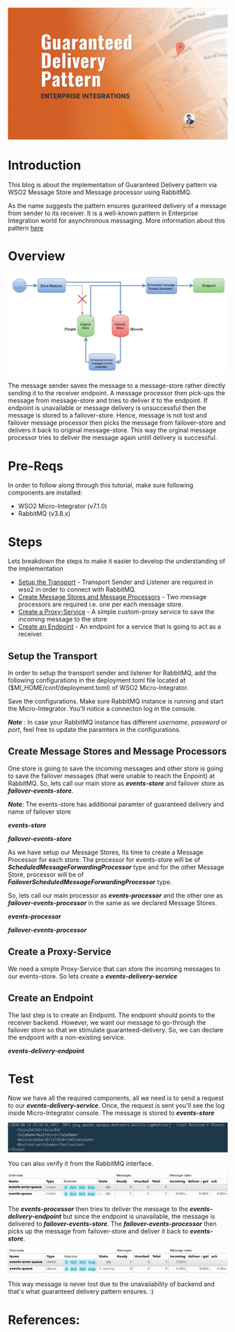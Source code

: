 ![Guaranteed Delivery Pattern Overview](./header.png)

# Introduction
This blog is about the implementation of Guaranteed Delivery pattern via WSO2 Message Store and Message processor using RabbitMQ.

As the name suggests the pattern ensures guranteed delivery of a message from sender to its receiver. It is a well-known pattern in Enterprise Integration world for asynchronous messaging. More information about this pattern [here][linkToGDPattern]

# Overview
![Guaranteed Delivery Pattern Diagram](./overview.png "Courtesy of WSO2")

The message sender saves the message to a message-store rather directly sending it to the receiver endpoint. A message processor then pick-ups the message from message-store and tries to deliver it to the endpoint. If endpoint is unavailable or message delivery is unsuccessful then the message is stored to a failover-store. Hence, message is not lost and failover message processor then picks the message from failover-store and delivers it back to original message-store. This way the orginal message processor tries to deliver the message again untill delivery is successful.

# Pre-Reqs
In order to follow along through this tutorial, make sure following components are installed:

- WSO2 Micro-Integrator (v7.1.0)
- RabbitMQ (v3.8.x)

# Steps
Lets breakdown the steps to make it easier to develop the understanding of the implementation

- [Setup the Transport](#Setup-the-Transport) -
Transport Sender and Listener are required in wso2 in order to connect with RabbitMQ.
- [Create Message Stores and Message Processors](#Create-Message-Stores-and-Message-Processors) -
Two message processors are required i.e. one per each message store.
- [Create a Proxy-Service](#Create-a-Proxy-Service) -
A simple custom-proxy service to save the incoming message to the store
- [Create an Endpoint](#Create-an-Endpoint) -
An endpoint for a service that is going to act as a receiver.

## Setup the Transport
In order to setup the transport sender and listener for RabbitMQ, add the following configurations in the deployment.toml file located at ($MI_HOME/conf/deployment.toml) of WSO2 Micro-Integrator.

<script src="https://gist.github.com/yasirjanjua/9183c5ac48d12ad3f82d05591082efed.js"></script>

Save the configurations. Make sure RabbitMQ instance is running and start the Micro-Integrator.
You'll notice a connecton log in the console.

**_Note_** : In case your RabbitMQ instance has different _username_, _password_ or _port_, feel free to update the paramters in the configurations.

## Create Message Stores and Message Processors
One store is going to save the incoming messages and other store is going to save the failover messages (that were unable to reach the Enpoint) at RabbitMQ. So, lets call our main store as **_events-store_** and failover store as **_failover-events-store_**.

**_Note_**: The events-store has additional paramter of guaranteed delivery and name of failover store

**_events-store_**
<script src="https://gist.github.com/yasirjanjua/cf15a262804194ef5dae886731aa7e4d.js"></script>

**_failover-events-store_**
<script src="https://gist.github.com/yasirjanjua/1ef6e2fa9d0a15caeb464bdca8bac7b8.js"></script>

As we have setup our Message Stores, Its time to create a Message Processor for each store. The processor for events-store will be of
**_ScheduledMessageForwardingProcessor_** type and for the other Message Store, processor will be of **_FailoverScheduledMessageForwardingProcessor_** type.

So, lets call our main processor as **_events-processor_** and the other one as **_failover-events-processor_** in the same as we declared Message Stores.

**_events-processor_**
<script src="https://gist.github.com/yasirjanjua/a47f08b54f7fcd88586adc1cba4d58c1.js"></script>

**_failover-events-processor_**
<script src="https://gist.github.com/yasirjanjua/9b625f5a29111879ba7637c5b4898db3.js"></script>

## Create a Proxy-Service
We need a simple Proxy-Service that can store the incoming messages to our events-store. So lets create a **_events-delivery-service_**

<script src="https://gist.github.com/yasirjanjua/10145e5446ee5f9a088cb47a60969c13.js"></script>

## Create an Endpoint
The last step is to create an Endpoint. The endpoint should points to the receiver backend. However, we want our message to go-through the failover store so that we stimulate guaranteed-delivery. So, we can declare the endpoint with a non-existing service.

**_events-delivery-endpoint_**
<script src="https://gist.github.com/yasirjanjua/f9f26a4f72125c6d1695e32792863b1f.js"></script>

# Test
Now we have all the required components, all we need is to send a request to our **_events-delivery-service_**. Once, the request is sent you'll see the log inside Micro-Integrator console. The message is stored to **_events-store_**

![Event Log](./event-log.png)

You can also verify it from the RabbitMQ interface.

![RabbitMQ Inteface](./rabbitmq-events-queue.png)

The **_events-processor_** then tries to deliver the message to the **_events-delivery-endpoint_** but since the endpoint is unavailable, the message is delivered to **_failover-events-store_**. The **_failover-events-processor_** then picks up the message from failover-store and deliver it back to **_events-store_**.

![RabbitMQ Error Queue](./rabbitmq-error-events-queue.png)

This way message is never lost due to the unavailability of backend and that's what guaranteed delivery pattern ensures. :)

# References:

[linkToGDPattern]: https://docs.wso2.com/display/IntegrationPatterns/Guaranteed+Delivery#df23c084462d4f90af10720f14686e46
